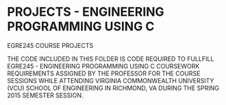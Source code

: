 # PROJECTS - ENGINEERING PROGRAMMING USING C


EGRE245 COURSE PROJECTS

THE CODE INCLUDED IN THIS FOLDER IS CODE REQUIRED TO FULLFILL EGRE245 - ENGINEERING PROGRAMMING USING C COURSEWORK REQUIREMENTS
ASSIGNED BY THE PROFESSOR FOR THE COURSE SESSIONS WHILE ATTENDING VIRGINIA COMMONWEALTH UNIVERSITY (VCU) SCHOOL OF ENGINEERING
IN RICHMOND, VA DURING THE SPRING 2015 SEMESTER SESSION.

